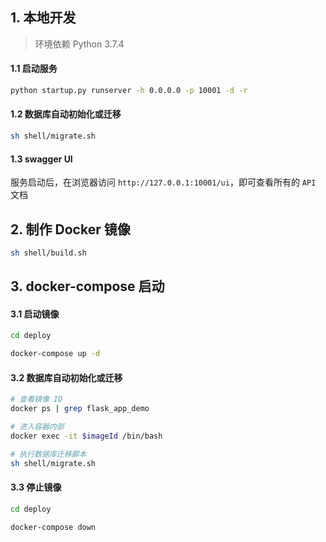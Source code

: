 ## 1. 本地开发

> 环境依赖
> Python 3.7.4

#### 1.1 启动服务

```bash
python startup.py runserver -h 0.0.0.0 -p 10001 -d -r
```

#### 1.2 数据库自动初始化或迁移

```bash
sh shell/migrate.sh
```

#### 1.3 swagger UI

服务启动后，在浏览器访问 `http://127.0.0.1:10001/ui`，即可查看所有的 `API` 文档

## 2. 制作 Docker 镜像

```bash
sh shell/build.sh
```

## 3. docker-compose 启动

####  3.1 启动镜像
```bash
cd deploy

docker-compose up -d
```

#### 3.2 数据库自动初始化或迁移

```bash
# 查看镜像 ID
docker ps | grep flask_app_demo

# 进入容器内部
docker exec -it $imageId /bin/bash

# 执行数据库迁移脚本
sh shell/migrate.sh
```

####  3.3 停止镜像

```bash
cd deploy

docker-compose down
```
